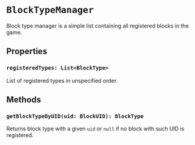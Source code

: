 # `BlockTypeManager`
Block type manager is a simple list containing all registered blocks in the game.

## Properties
### `registeredTypes: List<BlockType>`
List of registered types in unspecified order.

## Methods
### `getBlockTypeByUID(uid: BlockUID): BlockType`
Returns block type with a given `uid` or `null` if no block with such UID is registered.